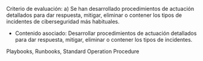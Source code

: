 Criterio de evaluación:
a) Se han desarrollado procedimientos de actuación detallados para dar respuesta, mitigar, eliminar o contener los tipos de incidentes de ciberseguridad más habituales.

* Contenido asociado: Desarrollar procedimientos de actuación detallados para dar respuesta, mitigar, eliminar o contener los tipos de incidentes.

Playbooks, Runbooks, Standard Operation Procedure